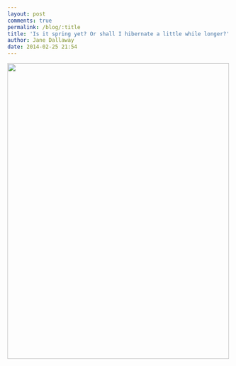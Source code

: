 ```yaml
---
layout: post
comments: true
permalink: /blog/:title
title: 'Is it spring yet? Or shall I hibernate a little while longer?'
author: Jane Dallaway
date: 2014-02-25 21:54
---
```


<div><a href="http://static.skitters.dallaway.com/tp_IMG_20140225_213009.jpg"><img src="http://static.skitters.dallaway.com/tp_thumb_IMG_20140225_213009.jpg" width="500" height="667"/></a></div>


  
      
